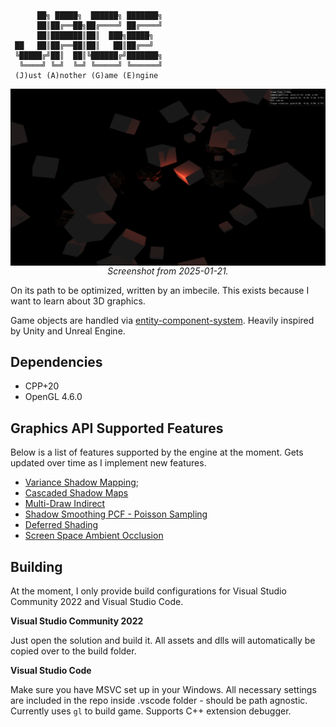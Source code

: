 ```
      ██╗ █████╗  ██████╗ ███████╗
      ██║██╔══██╗██╔════╝ ██╔════╝
      ██║███████║██║  ███╗█████╗  
 ██   ██║██╔══██║██║   ██║██╔══╝  
 ╚█████╔╝██║  ██║╚██████╔╝███████╗
  ╚════╝ ╚═╝  ╚═╝ ╚═════╝ ╚══════╝
 (J)ust (A)nother (G)ame (E)ngine
```

<p align="center">
    <img src="cool.png" align="center" alt="scene01" width="600"/>
     <br>
    <em>Screenshot from 2025-01-21.</em>
</p>


 On its path to be optimized, written by an imbecile. This exists because I want to learn about 3D graphics.

Game objects are handled via [entity-component-system](https://en.wikipedia.org/wiki/Entity_component_system). Heavily inspired by Unity and Unreal Engine.

## Dependencies

- CPP+20
- OpenGL 4.6.0
 
## Graphics API Supported Features

Below is a list of features supported by the engine at the moment. Gets updated over time as I implement new features.

- [Variance Shadow Mapping](https://developer.download.nvidia.com/SDK/10/direct3d/Source/VarianceShadowMapping/Doc/VarianceShadowMapping.pdf);
- [Cascaded Shadow Maps](https://learn.microsoft.com/en-us/windows/win32/dxtecharts/cascaded-shadow-maps)
- [Multi-Draw Indirect](https://ktstephano.github.io/rendering/opengl/mdi)
- [Shadow Smoothing PCF - Poisson Sampling](https://electronicmeteor.wordpress.com/2013/02/05/poisson-disc-shadow-sampling-ridiculously-easy-and-good-looking-too/)
- [Deferred Shading](https://en.wikipedia.org/wiki/Deferred_shading)
- [Screen Space Ambient Occlusion](https://en.wikipedia.org/wiki/Screen_space_ambient_occlusion)

## Building

At the moment, I only provide build configurations for Visual Studio Community 2022 and Visual Studio Code.

**Visual Studio Community 2022**

Just open the solution and build it. All assets and dlls will automatically be copied over to the build folder.

**Visual Studio Code**

Make sure you have MSVC set up in your Windows. All necessary settings are included in the repo inside .vscode folder - should be path agnostic. Currently uses `gl` to build game. Supports C++ extension debugger.

